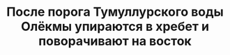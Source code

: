 ---
title: После порога Тумуллурского воды Олёкмы упираются в хребет и поворачивают на восток
location: Река Олёкма. Олёкминский улус, республика Саха (Якутия), Россия
thumb_width: 280
taxonomy:
    tag:
        - main_gallery
---